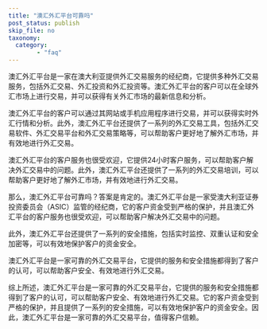 ```yaml
---
title: "澳汇外汇平台可靠吗"
post_status: publish
skip_file: no
taxonomy:
  category:
        - "faq"
---
```


澳汇外汇平台是一家在澳大利亚提供外汇交易服务的经纪商，它提供多种外汇交易服务，包括外汇交易、外汇投资和外汇投资等。澳汇外汇平台的客户可以在全球外汇市场上进行交易，并可以获得有关外汇市场的最新信息和分析。

澳汇外汇平台的客户可以通过其网站或手机应用程序进行交易，并可以获得实时外汇行情和分析。此外，澳汇外汇平台还提供了一系列的外汇交易工具，包括外汇交易软件、外汇交易平台和外汇交易策略等，可以帮助客户更好地了解外汇市场，并有效地进行外汇交易。

澳汇外汇平台的客户服务也很受欢迎，它提供24小时客户服务，可以帮助客户解决外汇交易中的问题。此外，澳汇外汇平台还提供了一系列的外汇交易培训，可以帮助客户更好地了解外汇市场，并有效地进行外汇交易。

那么，澳汇外汇平台可靠吗？答案是肯定的。澳汇外汇平台是一家受澳大利亚证券投资委员会（ASIC）监管的经纪商，它的客户资金受到严格的保护，并且澳汇外汇平台的客户服务也很受欢迎，可以帮助客户解决外汇交易中的问题。

此外，澳汇外汇平台还提供了一系列的安全措施，包括实时监控、双重认证和安全加密等，可以有效地保护客户的资金安全。

澳汇外汇平台是一家可靠的外汇交易平台，它提供的服务和安全措施都得到了客户的认可，可以帮助客户安全、有效地进行外汇交易。

综上所述，澳汇外汇平台是一家可靠的外汇交易平台，它提供的服务和安全措施都得到了客户的认可，可以帮助客户安全、有效地进行外汇交易。它的客户资金受到严格的保护，并且提供了一系列的安全措施，可以有效地保护客户的资金安全。因此，澳汇外汇平台是一家可靠的外汇交易平台，值得客户信赖。
